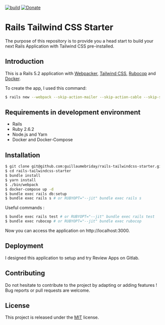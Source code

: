 [![build](https://gitlab.com/guillaumebriday/rails-tailwindcss-starter/badges/master/build.svg)](https://gitlab.com/guillaumebriday/rails-tailwindcss-starter/pipelines)
[![Donate](https://img.shields.io/badge/Donate-PayPal-green.svg)](https://www.paypal.me/guillaumebriday)

# Rails Tailwind CSS Starter

The purpose of this repository is to provide you a head start to build your next Rails Application with Tailwind CSS pre-installed.

## Introduction

This is a Rails 5.2 application with [Webpacker](https://github.com/rails/webpacker), [Tailwind CSS](https://tailwindcss.com), [Rubocop](https://github.com/rubocop-hq/rubocop) and [Docker](https://www.docker.com).

To create the app, I used this command:

```bash
$ rails new --webpack --skip-action-mailer --skip-action-cable --skip-sprockets --skip-spring  --skip-coffee --skip-turbolinks --skip-javascript --skip-bootsnap --database=postgresql .
```

## Requirements in development environment

- Rails
- Ruby 2.6.2
- Node.js and Yarn
- Docker and Docker-Compose

## Installation

```bash
$ git clone git@github.com:guillaumebriday/rails-tailwindcss-starter.git
$ cd rails-tailwindcss-starter
$ bundle install
$ yarn install
$ ./bin/webpack
$ docker-compose up -d
$ bundle exec rails db:setup
$ bundle exec rails s # or RUBYOPT="--jit" bundle exec rails s
```

Useful commands :
```bash
$ bundle exec rails test # or RUBYOPT="--jit" bundle exec rails test
$ bundle exec rubocop # or RUBYOPT="--jit" bundle exec rubocop
```

Now you can access the application on http://localhost:3000.

## Deployment

I designed this application to setup and try Review Apps on Gitlab.

## Contributing

Do not hesitate to contribute to the project by adapting or adding features ! Bug reports or pull requests are welcome.

## License

This project is released under the [MIT](http://opensource.org/licenses/MIT) license.
